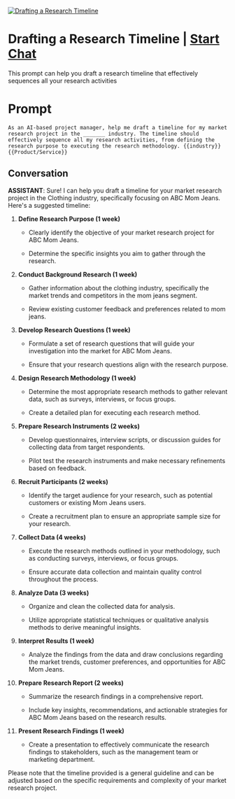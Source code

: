 
[![Drafting a Research Timeline](https://flow-prompt-covers.s3.us-west-1.amazonaws.com/icon/abstract/abs_3.png)](https://gptcall.net/chat.html?data=%7B%22contact%22%3A%7B%22id%22%3A%22YdnihmK_FQFqQc-7qQXgp%22%2C%22flow%22%3Atrue%7D%7D)
# Drafting a Research Timeline | [Start Chat](https://gptcall.net/chat.html?data=%7B%22contact%22%3A%7B%22id%22%3A%22YdnihmK_FQFqQc-7qQXgp%22%2C%22flow%22%3Atrue%7D%7D)
This prompt can help you draft a research timeline that effectively sequences all your research activities

# Prompt

```
As an AI-based project manager, help me draft a timeline for my market research project in the _______ industry. The timeline should effectively sequence all my research activities, from defining the research purpose to executing the research methodology. {{industry}} {{Product/Service}}
```

## Conversation

**ASSISTANT**: Sure! I can help you draft a timeline for your market research project in the Clothing industry, specifically focusing on ABC Mom Jeans. Here's a suggested timeline:



1. **Define Research Purpose (1 week)**

   - Clearly identify the objective of your market research project for ABC Mom Jeans.

   - Determine the specific insights you aim to gather through the research.



2. **Conduct Background Research (1 week)**

   - Gather information about the clothing industry, specifically the market trends and competitors in the mom jeans segment.

   - Review existing customer feedback and preferences related to mom jeans.



3. **Develop Research Questions (1 week)**

   - Formulate a set of research questions that will guide your investigation into the market for ABC Mom Jeans.

   - Ensure that your research questions align with the research purpose.



4. **Design Research Methodology (1 week)**

   - Determine the most appropriate research methods to gather relevant data, such as surveys, interviews, or focus groups.

   - Create a detailed plan for executing each research method.



5. **Prepare Research Instruments (2 weeks)**

   - Develop questionnaires, interview scripts, or discussion guides for collecting data from target respondents.

   - Pilot test the research instruments and make necessary refinements based on feedback.



6. **Recruit Participants (2 weeks)**

   - Identify the target audience for your research, such as potential customers or existing Mom Jeans users.

   - Create a recruitment plan to ensure an appropriate sample size for your research.



7. **Collect Data (4 weeks)**

   - Execute the research methods outlined in your methodology, such as conducting surveys, interviews, or focus groups.

   - Ensure accurate data collection and maintain quality control throughout the process.



8. **Analyze Data (3 weeks)**

   - Organize and clean the collected data for analysis.

   - Utilize appropriate statistical techniques or qualitative analysis methods to derive meaningful insights.



9. **Interpret Results (1 week)**

   - Analyze the findings from the data and draw conclusions regarding the market trends, customer preferences, and opportunities for ABC Mom Jeans.



10. **Prepare Research Report (2 weeks)**

    - Summarize the research findings in a comprehensive report.

    - Include key insights, recommendations, and actionable strategies for ABC Mom Jeans based on the research results.



11. **Present Research Findings (1 week)**

    - Create a presentation to effectively communicate the research findings to stakeholders, such as the management team or marketing department.



Please note that the timeline provided is a general guideline and can be adjusted based on the specific requirements and complexity of your market research project.


